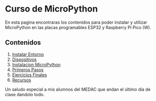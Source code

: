 # Curso de MicroPython

En esta pagina encontraras los contenidos para poder instalar y utilizar MicroPython en las placas programables ESP32 y Raspberry Pi Pico (W).

## Contenidos

1. [Instalar Entorno](install_env.md)
2. [Dispositivos](devices.md)
3. [Instalacion MicroPython](install.md)
4. [Primeros Pasos](getting_started.md)
5. [Ejercicios Finales](final.md)
6. [Recursos](references.md)

Un saludo especial a mis alumnos del MEDAC que andan el último día de clase dandolo todo.